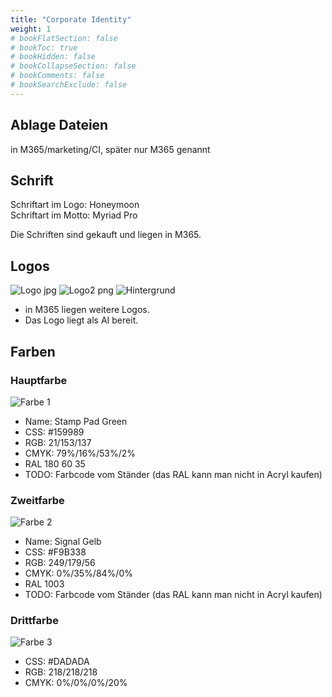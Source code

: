 ```yaml
---
title: "Corporate Identity"
weight: 1
# bookFlatSection: false
# bookToc: true
# bookHidden: false
# bookCollapseSection: false
# bookComments: false
# bookSearchExclude: false
---
```


## Ablage Dateien

in M365/marketing/CI, später nur M365 genannt

## Schrift

Schriftart im Logo: Honeymoon  
Schriftart im Motto: Myriad Pro

Die Schriften sind gekauft und liegen in M365.

## Logos

![Logo jpg](/images/ci/Logo.jpg)
![Logo2 png](/images/ci/Logo-02.png)
![Hintergrund](/images/ci/Hintergrund.png)

- in M365 liegen weitere Logos. 
- Das Logo liegt als AI bereit.

## Farben

### Hauptfarbe

![Farbe 1](/images/ci/color1.png)

- Name: Stamp Pad Green
- CSS: #159989
- RGB: 21/153/137
- CMYK: 79%/16%/53%/2%
- RAL 180 60 35
- TODO: Farbcode vom Ständer (das RAL kann man nicht in Acryl kaufen)

### Zweitfarbe

![Farbe 2](/images/ci/color2.png)

- Name: Signal Gelb
- CSS: #F9B338
- RGB: 249/179/56
- CMYK: 0%/35%/84%/0%
- RAL 1003
- TODO: Farbcode vom Ständer (das RAL kann man nicht in Acryl kaufen)

### Drittfarbe

![Farbe 3](/images/ci/color3.png)

- CSS: #DADADA
- RGB: 218/218/218
- CMYK: 0%/0%/0%/20%
